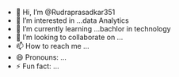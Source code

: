 - 👋 Hi, I’m @Rudraprasadkar351
- 👀 I’m interested in ...data Analytics 
- 🌱 I’m currently learning ...bachlor in technology 
- 💞️ I’m looking to collaborate on ...
- 📫 How to reach me ...
- 😄 Pronouns: ...
- ⚡ Fun fact: ...

<!---
Rudraprasadkar351/Rudraprasadkar351 is a ✨ special ✨ repository because its `README.md` (this file) appears on your GitHub profile.
You can click the Preview link to take a look at your changes.
--->
